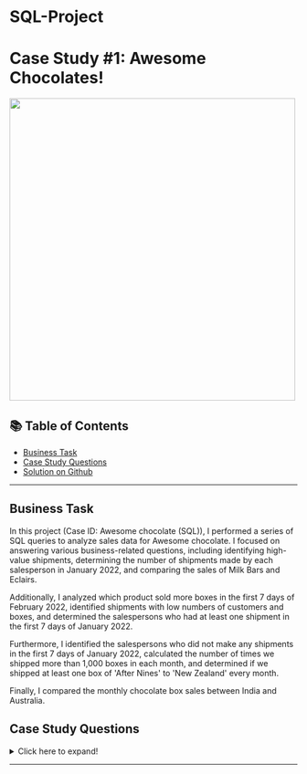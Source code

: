 # SQL-Project

# Case Study #1: Awesome Chocolates!

<img src="https://chandoo.org/wp/wp-content/uploads/2022/08/SNAG-2244.png" width="500" height="530" />

## 📚 Table of Contents
- [Business Task](#business-task)
- [Case Study Questions](#case-study-questions)
- [Solution on Github](https://github.com/Mizing/SQL-Project/blob/main/solution.md)

***

## Business Task
In this project (Case ID: Awesome chocolate (SQL)), I performed a series of SQL queries to analyze sales data for Awesome chocolate. I focused on answering various business-related questions, including identifying high-value shipments, determining the number of shipments made by each salesperson in January 2022, and comparing the sales of Milk Bars and Eclairs. 

Additionally, I analyzed which product sold more boxes in the first 7 days of February 2022, identified shipments with low numbers of customers and boxes, and determined the salespersons who had at least one shipment in the first 7 days of January 2022. 

Furthermore, I identified the salespersons who did not make any shipments in the first 7 days of January 2022, calculated the number of times we shipped more than 1,000 boxes in each month, and determined if we shipped at least one box of 'After Nines' to 'New Zealand' every month.

Finally, I compared the monthly chocolate box sales between India and Australia.

## Case Study Questions

<details>
<summary>
Click here to expand!
</summary>

1. Print details of shipments (sales) where amounts are > 2,000 and boxes are <100?
2. How many shipments (sales) each of the sales persons had in the month of January 2022?
3. Which product sells more boxes? Milk Bars or Eclairs?
4. Which product sold more boxes in the first 7 days of February 2022? Milk Bars or Eclairs?
5. Which shipments had under 100 customers & under 100 boxes? Did any of them occur on Wednesday?
6. What are the names of salespersons who had at least one shipment (sale) in the first 7 days of January 2022?
7. Which salespersons did not make any shipments in the first 7 days of January 2022?
8. How many times we shipped more than 1,000 boxes in each month?
9. Did we ship at least one box of ‘After Nines’ to ‘New Zealand’ on all the months?
10. India or Australia? Who buys more chocolate boxes on a monthly basis?
                                                                                    
</details>

***
